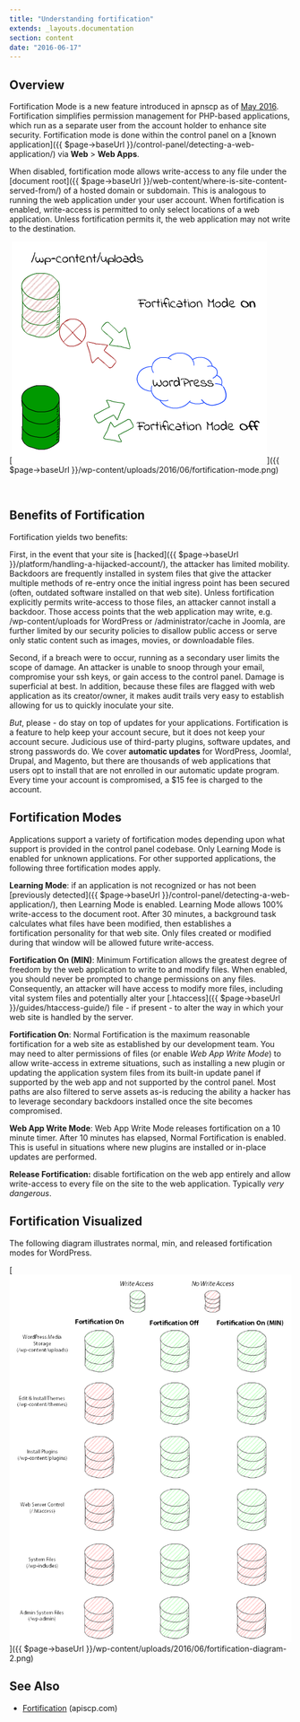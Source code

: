 ```yaml
---
title: "Understanding fortification"
extends: _layouts.documentation
section: content
date: "2016-06-17"
---
```


## Overview

Fortification Mode is a new feature introduced in apnscp as of [May 2016](http://updates.apiscp.com/2016/05/one-clicks-are-back/). Fortification simplifies permission management for PHP-based applications, which run as a separate user from the account holder to enhance site security. Fortification mode is done within the control panel on a [known application]({{ $page->baseUrl }}/control-panel/detecting-a-web-application/) via **Web** > **Web Apps**.

When disabled, fortification mode allows write-access to any file under the [document root]({{ $page->baseUrl }}/web-content/where-is-site-content-served-from/) of a hosted domain or subdomain. This is analogous to running the web application under your user account. When fortification is enabled, write-access is permitted to only select locations of a web application. Unless fortification permits it, the web application may not write to the destination.

[![fortification-mode](images/fortification-mode.png)]({{ $page->baseUrl }}/wp-content/uploads/2016/06/fortification-mode.png)

 

## Benefits of Fortification

Fortification yields two benefits:

First, in the event that your site is [hacked]({{ $page->baseUrl }}/platform/handling-a-hijacked-account/), the attacker has limited mobility. Backdoors are frequently installed in system files that give the attacker multiple methods of re-entry once the initial ingress point has been secured (often, outdated software installed on that web site). Unless fortification explicitly permits write-access to those files, an attacker cannot install a backdoor. Those access points that the web application may write, e.g. /wp-content/uploads for WordPress or /administrator/cache in Joomla, are further limited by our security policies to disallow public access or serve only static content such as images, movies, or downloadable files.

Second, if a breach were to occur, running as a secondary user limits the scope of damage. An attacker is unable to snoop through your email, compromise your ssh keys, or gain access to the control panel. Damage is superficial at best. In addition, because these files are flagged with web application as its creator/owner, it makes audit trails very easy to establish allowing for us to quickly inoculate your site.

_But_, please - do stay on top of updates for your applications. Fortification is a feature to help keep your account secure, but it does not keep your account secure. Judicious use of third-party plugins, software updates, and strong passwords do. We cover **automatic updates** for WordPress, Joomla!, Drupal, and Magento, but there are thousands of web applications that users opt to install that are not enrolled in our automatic update program. Every time your account is compromised, a $15 fee is charged to the account.

## Fortification Modes

Applications support a variety of fortification modes depending upon what support is provided in the control panel codebase. Only Learning Mode is enabled for unknown applications. For other supported applications, the following three fortification modes apply.

**Learning Mode**: if an application is not recognized or has not been [previously detected]({{ $page->baseUrl }}/control-panel/detecting-a-web-application/), then Learning Mode is enabled. Learning Mode allows 100% write-access to the document root. After 30 minutes, a background task calculates what files have been modified, then establishes a fortification personality for that web site. Only files created or modified during that window will be allowed future write-access.

**Fortification On (MIN)**: Minimum Fortification allows the greatest degree of freedom by the web application to write to and modify files. When enabled, you should never be prompted to change permissions on any files. Consequently, an attacker will have access to modify more files, including vital system files and potentially alter your [.htaccess]({{ $page->baseUrl }}/guides/htaccess-guide/) file - if present - to alter the way in which your web site is handled by the server.

**Fortification On**: Normal Fortification is the maximum reasonable fortification for a web site as established by our development team. You may need to alter permissions of files (or enable _Web App Write Mode_) to allow write-access in extreme situations, such as installing a new plugin or updating the application system files from its built-in update panel if supported by the web app and not supported by the control panel. Most paths are also filtered to serve assets as-is reducing the ability a hacker has to leverage secondary backdoors installed once the site becomes compromised.

**Web App Write Mode**: Web App Write Mode releases fortification on a 10 minute timer. After 10 minutes has elapsed, Normal Fortification is enabled. This is useful in situations where new plugins are installed or in-place updates are performed.

**Release Fortification:** disable fortification on the web app entirely and allow write-access to every file on the site to the web application. Typically _very dangerous_.

## Fortification Visualized

The following diagram illustrates normal, min, and released fortification modes for WordPress.

[![fortification diagram-2](images/fortification-diagram-2.png)]({{ $page->baseUrl }}/wp-content/uploads/2016/06/fortification-diagram-2.png)

## See Also

- [Fortification](https://apiscp.com/php-fortification) (apiscp.com)
